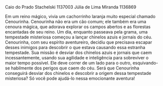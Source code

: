 Caio do Prado Stachelski 1137003
Júlia de Lima Miranda 1136869

Em um reino mágico, vivia um cachorrinho laranja muito especial chamado Cenourinha. Cenourinha não era um cão comum; ele também era uma cenoura mágica, que adorava explorar os campos abertos e as florestas encantadas de seu reino.
Um dia, enquanto passeava pela grama, uma tempestade misteriosa começou a lançar chinelos azuis e jornais do céu. Cenourinha, com seu espírito aventureiro, decidiu que precisava escapar desses inimigos para descobrir o que estava causando essa estranha tempestade.
Sua missão é desviar dos chinelos azuis e jornais que caem incessantemente, usando sua agilidade e inteligência para sobreviver o maior tempo possível. Ele deve correr de um lado para o outro, esquivando-se habilmente dos perigos que caem do céu.
Será que Cenourinha conseguirá desviar dos chinelos e descobrir a origem dessa tempestade misteriosa? Só você pode ajudá-lo nessa emocionante aventura!